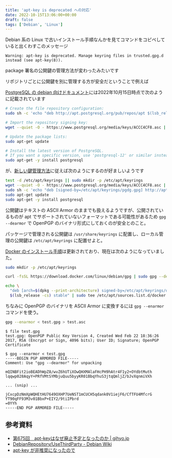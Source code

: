 ```yaml
---
title: 'apt-key is deprecated への対応'
date: 2022-10-15T13:06:00+00:00
draft: false
tags: ['Debian', 'Linux']
---
```


Debian 系の Linux で古いインストール手順なんかを見てコマンドをコピペしていると出くわすこのメッセージ

```
Warning: apt-key is deprecated. Manage keyring files in trusted.gpg.d instead (see apt-key(8)).
```

package 署名の公開鍵の管理方法が変わったみたいです

リポジトリごとに公開鍵を別に管理する方が安全だということで例えば

[PostgreSQL の debian 向けドキュメント](https://www.postgresql.org/download/linux/debian/)には2022年10月15日時点で次のように記載されています

```bash
# Create the file repository configuration:
sudo sh -c 'echo "deb http://apt.postgresql.org/pub/repos/apt $(lsb_release -cs)-pgdg main" > /etc/apt/sources.list.d/pgdg.list'

# Import the repository signing key:
wget --quiet -O - https://www.postgresql.org/media/keys/ACCC4CF8.asc | sudo apt-key add -

# Update the package lists:
sudo apt-get update

# Install the latest version of PostgreSQL.
# If you want a specific version, use 'postgresql-12' or similar instead of 'postgresql':
sudo apt-get -y install postgresql
```

が、[新しい鍵管理方法](https://wiki.debian.org/DebianRepository/UseThirdParty)に従えば次のようにするのが好ましいようです

```bash
test -d /etc/apt/keyrings || sudo mkdir -p /etc/apt/keyrings
wget --quiet -O - https://www.postgresql.org/media/keys/ACCC4CF8.asc | gpg --dearmor -o /etc/apt/keyrings/pgdg.gpg
sudo sh -c 'echo "deb [signed-by=/etc/apt/keyrings/pgdg.gpg] http://apt.postgresql.org/pub/repos/apt $(lsb_release -cs)-pgdg main" > /etc/apt/sources.list.d/pgdg.list'
sudo apt-get update
sudo apt-get -y install postgresql
```

公開鍵はテキストの ASCII Armor のままでも扱えるようですが、公開されているものが apt でサポートされていないフォーマットである可能性があるため
`gpg --dearmor` で OpenPGP のバイナリ形式にしておくのが安全とのこと。

パッケージで管理される公開鍵は `/usr/share/keyrings` に配置し、ローカル管理の公開鍵は `/etc/apt/keyrings` に配置せよと。


[Docker のインストール手順](https://docs.docker.com/engine/install/debian/)は更新されており、現在は次のようになっていました。

```bash
sudo mkdir -p /etc/apt/keyrings

curl -fsSL https://download.docker.com/linux/debian/gpg | sudo gpg --dearmor -o /etc/apt/keyrings/docker.gpg

echo \
  "deb [arch=$(dpkg --print-architecture) signed-by=/etc/apt/keyrings/docker.gpg] https://download.docker.com/linux/debian \
  $(lsb_release -cs) stable" | sudo tee /etc/apt/sources.list.d/docker.list > /dev/null
```

ちなみに OpenPGP のバイナリを ASCII Armor に変換するには `gpg --enarmor` コマンドを使う。

```bash
gpg --enarmor < test.gpg > test.asc
```

```
$ file test.gpg
test.gpg: OpenPGP Public Key Version 4, Created Wed Feb 22 18:36:26 2017, RSA (Encrypt or Sign, 4096 bits); User ID; Signature; OpenPGP Certificate

$ gpg --enarmor < test.gpg
-----BEGIN PGP ARMORED FILE-----
Comment: Use "gpg --dearmor" for unpacking

mQINBFit2ioBEADhWpZ8/wvZ6hUTiXOwQHXMAlaFHcPH9hAtr4F1y2+OYdbtMuth
lqqwp028AqyY+PRfVMtSYMbjuQuu5byyKR01BbqYhuS3jtqQmljZ/bJvXqnmiVXh

... (snip) ...

jCxcpDzNmXpWQHEtHU7649OXHP7UeNST1mCUCH5qdank0V1iejF6/CfTFU4MfcrG
YT90qFF93M3v01BbxP+EIY2/9tiIPbrd
=0YYh
-----END PGP ARMORED FILE-----
```


## 参考資料

- [第675回　apt-keyはなぜ廃止予定となったのか | gihyo.jp](https://gihyo.jp/admin/serial/01/ubuntu-recipe/0675)
- [DebianRepository/UseThirdParty - Debian Wiki](https://wiki.debian.org/DebianRepository/UseThirdParty)
- [apt-key が非推奨になったので](https://zenn.dev/spiegel/articles/20220508-apt-key-is-deprecated)
